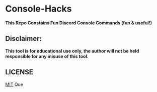 # Console-Hacks
**This Repo Constains Fun Discord Console Commands (fun & useful!)**
## **Disclaimer:**
**This tool is for educational use only, the author will not be held responsible for any misuse of this tool.**
## LICENSE

[MIT](https://github.com/cutieQue/Discord-Server-Lookup/blob/main/LICENSE)  Que
